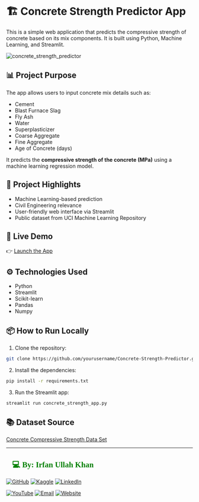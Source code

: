 # 🏗️ Concrete Strength Predictor App

This is a simple web application that predicts the compressive strength of concrete based on its mix components. It is built using Python, Machine Learning, and Streamlit.

![concrete_strength_predictor](https://github.com/user-attachments/assets/2c09cf0b-e442-407f-8c29-45ed4865f2d1)

## 📊 Project Purpose
The app allows users to input concrete mix details such as:
- Cement
- Blast Furnace Slag
- Fly Ash
- Water
- Superplasticizer
- Coarse Aggregate
- Fine Aggregate
- Age of Concrete (days)

It predicts the **compressive strength of the concrete (MPa)** using a machine learning regression model.

## 🎯 Project Highlights
- Machine Learning-based prediction
- Civil Engineering relevance
- User-friendly web interface via Streamlit
- Public dataset from UCI Machine Learning Repository

## 🚀 Live Demo
👉 [Launch the App](https://concretestrengthpredictors.streamlit.app/)

## ⚙️ Technologies Used
- Python
- Streamlit
- Scikit-learn
- Pandas
- Numpy

## 📦 How to Run Locally
1. Clone the repository:
```bash
git clone https://github.com/yourusername/Concrete-Strength-Predictor.git
```
2. Install the dependencies:
```bash
pip install -r requirements.txt
```
3. Run the Streamlit app:
```bash
streamlit run concrete_strength_app.py
```

## 📚 Dataset Source
[Concrete Compressive Strength Data Set](https://www.kaggle.com/datasets/dsrivastava2020/concretecsv)

-------------------------------------------------------------------------------------------------------------------

<h2 style="font-family: 'poppins'; font-weight: bold; color: Green;">👨💻 By: Irfan Ullah Khan</h2>

[![GitHub](https://img.shields.io/badge/GitHub-Profile-blue?style=for-the-badge&logo=github)](https://github.com/programmarself) 
[![Kaggle](https://img.shields.io/badge/Kaggle-Profile-blue?style=for-the-badge&logo=kaggle)](https://www.kaggle.com/programmarself) 
[![LinkedIn](https://img.shields.io/badge/LinkedIn-Profile-blue?style=for-the-badge&logo=linkedin)](https://www.linkedin.com/in/irfan-ullah-khan-4a2871208/)  

[![YouTube](https://img.shields.io/badge/YouTube-Profile-red?style=for-the-badge&logo=youtube)](https://www.youtube.com/@irfanullahkhan7748) 
[![Email](https://img.shields.io/badge/Email-Contact%20Me-red?style=for-the-badge&logo=email)](mailto:programmarself@gmail.com)
[![Website](https://img.shields.io/badge/Website-Contact%20Me-red?style=for-the-badge&logo=website)]([https://programmarself.github.io/My_Portfolio/(https://programmarself.github.io/My_Portfolio/))
